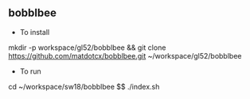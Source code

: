 ## bobblbee

* To install

mkdir -p workspace/gl52/bobblbee && git clone https://github.com/matdotcx/bobblbee.git ~/workspace/gl52/bobblbee

* To run

cd ~/workspace/sw18/bobblbee $$ ./index.sh
